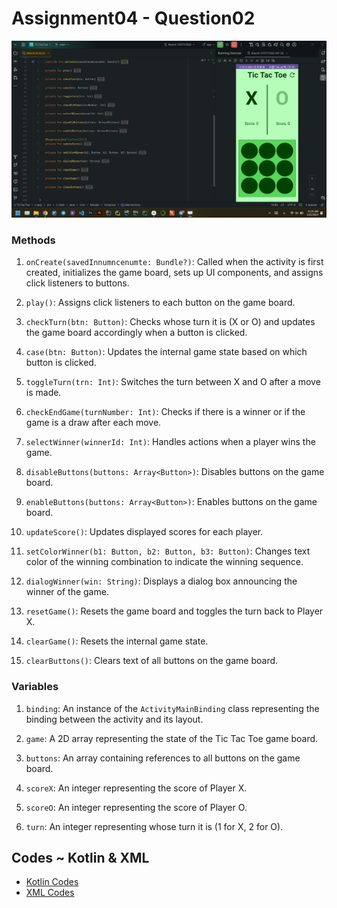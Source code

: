 # Assignment04 - Question02

![Animation.gif](Animation.gif)

### Methods

1. `onCreate(savedInnumncenumte: Bundle?)`: Called when the activity is first created, initializes the game board, sets
   up UI components, and assigns click listeners to buttons.

2. `play()`: Assigns click listeners to each button on the game board.

3. `checkTurn(btn: Button)`: Checks whose turn it is (X or O) and updates the game board accordingly when a button is
   clicked.

4. `case(btn: Button)`: Updates the internal game state based on which button is clicked.

5. `toggleTurn(trn: Int)`: Switches the turn between X and O after a move is made.

6. `checkEndGame(turnNumber: Int)`: Checks if there is a winner or if the game is a draw after each move.

7. `selectWinner(winnerId: Int)`: Handles actions when a player wins the game.

8. `disableButtons(buttons: Array<Button>)`: Disables buttons on the game board.

9. `enableButtons(buttons: Array<Button>)`: Enables buttons on the game board.

10. `updateScore()`: Updates displayed scores for each player.

11. `setColorWinner(b1: Button, b2: Button, b3: Button)`: Changes text color of the winning combination to indicate the
    winning sequence.

12. `dialogWinner(win: String)`: Displays a dialog box announcing the winner of the game.

13. `resetGame()`: Resets the game board and toggles the turn back to Player X.

14. `clearGame()`: Resets the internal game state.

15. `clearButtons()`: Clears text of all buttons on the game board.

### Variables

1. `binding`: An instance of the `ActivityMainBinding` class representing the binding between the activity and its
   layout.

2. `game`: A 2D array representing the state of the Tic Tac Toe game board.

3. `buttons`: An array containing references to all buttons on the game board.

4. `scoreX`: An integer representing the score of Player X.

5. `scoreO`: An integer representing the score of Player O.

6. `turn`: An integer representing whose turn it is (1 for X, 2 for O).

## Codes ~ Kotlin & XML

- [Kotlin Codes](TicTacToe\app\src\main\java\com\Moeein\tictactoe\MainActivity.kt)
- [XML Codes](TicTacToe\app\src\main\res\layout\activity_main.xml)

